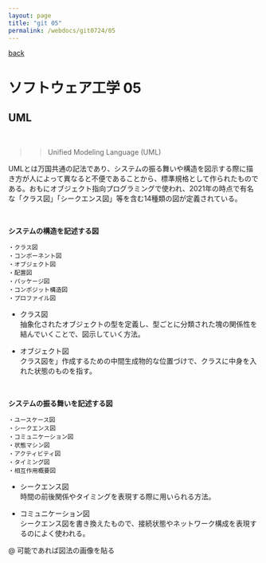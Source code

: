 ```yaml
---
layout: page
title: "git 05"
permalink: /webdocs/git0724/05
---
```


[back](/webdocs/git0724)

# ソフトウェア工学 05

## UML

<br>

>> Unified Modeling Language (UML)

UMLとは万国共通の記法であり、システムの振る舞いや構造を図示する際に描き方が人によって異なると不便であることから、標準規格として作られたものである。おもにオブジェクト指向プログラミングで使われ、2021年の時点で有名な「クラス図」「シークエンス図」等を含む14種類の図が定義されている。

<br>

**システムの構造を記述する図**
```
・クラス図
・コンポーネント図
・オブジェクト図
・配置図
・パッケージ図
・コンポジット構造図
・プロファイル図
```

* クラス図  
抽象化されたオブジェクトの型を定義し、型ごとに分類された塊の関係性を結んでいくことで、図示していく方法。

* オブジェクト図  
クラス図を」作成するための中間生成物的な位置づけで、クラスに中身を入れた状態のものを指す。

<br>

**システムの振る舞いを記述する図**
```
・ユースケース図
・シークエンス図
・コミュニケーション図
・状態マシン図
・アクティビティ図
・タイミング図
・相互作用概要図
```

* シークエンス図  
時間の前後関係やタイミングを表現する際に用いられる方法。

* コミュニケーション図  
シークエンス図を書き換えたもので、接続状態やネットワーク構成を表現するのによく使われる。

@ 可能であれば図法の画像を貼る